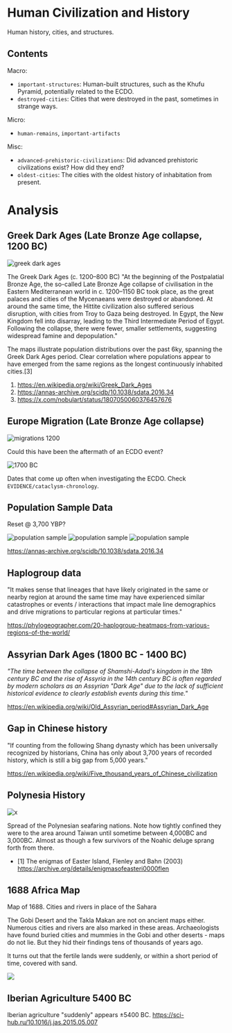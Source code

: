 # Human Civilization and History

Human history, cities, and structures.

## Contents

Macro:
- `important-structures`: Human-built structures, such as the Khufu Pyramid, potentially related to the ECDO.
- `destroyed-cities`: Cities that were destroyed in the past, sometimes in strange ways.

Micro:
- `human-remains`, `important-artifacts`

Misc:
- `advanced-prehistoric-civilizations`: Did advanced prehistoric civilizations exist? How did they end?
- `oldest-cities`: The cities with the oldest history of inhabitation from present.

# Analysis

## Greek Dark Ages (Late Bronze Age collapse, 1200 BC)

![greek dark ages](img/greek-dark-ages.jpg "greek dark ages")

The Greek Dark Ages (c. 1200–800 BC) "At the beginning of the Postpalatial Bronze Age, the so-called Late Bronze Age collapse of civilisation in the Eastern Mediterranean world in c. 1200–1150 BC took place, as the great palaces and cities of the Mycenaeans were destroyed or abandoned. At around the same time, the Hittite civilization also suffered serious disruption, with cities from Troy to Gaza being destroyed. In Egypt, the New Kingdom fell into disarray, leading to the Third Intermediate Period of Egypt. Following the collapse, there were fewer, smaller settlements, suggesting widespread famine and depopulation." 

The maps illustrate population distributions over the past 6ky, spanning the Greek Dark Ages period. Clear correlation where populations appear to have emerged from the same regions as the longest continuously inhabited cities.[3]

1. https://en.wikipedia.org/wiki/Greek_Dark_Ages
2. https://annas-archive.org/scidb/10.1038/sdata.2016.34
3. https://x.com/nobulart/status/1807050060376457676

## Europe Migration (Late Bronze Age collapse)

![migrations 1200](img/1200-migrations.jpg "migrations 1200")

Could this have been the aftermath of an ECDO event?

![1700 BC](img/1700-bc.jpg "1700 BC")

Dates that come up often when investigating the ECDO. Check `EVIDENCE/cataclysm-chronology`.

## Population Sample Data

Reset @ 3,700 YBP?

![population sample](img/population-sample1.jpg "population sample")
![population sample](img/population-sample2.jpg "population sample")
![population sample](img/population-sample3.jpg "population sample")

https://annas-archive.org/scidb/10.1038/sdata.2016.34

## Haplogroup data

"It makes sense that lineages that have likely originated in the same or nearby region at around the same time may have experienced similar catastrophes or events / interactions that impact male line demographics and drive migrations to particular regions at particular times."

https://phylogeographer.com/20-haplogroup-heatmaps-from-various-regions-of-the-world/

## Assyrian Dark Ages (1800 BC - 1400 BC)

*"The time between the collapse of Shamshi-Adad's kingdom in the 18th century BC and the rise of Assyria in the 14th century BC is often regarded by modern scholars as an Assyrian "Dark Age" due to the lack of sufficient historical evidence to clearly establish events during this time."*

https://en.wikipedia.org/wiki/Old_Assyrian_period#Assyrian_Dark_Age

## Gap in Chinese history

"If counting from the following Shang dynasty which has been universally recognized by historians, China has only about 3,700 years of recorded history, which is still a big gap from 5,000 years."

https://en.wikipedia.org/wiki/Five_thousand_years_of_Chinese_civilization

## Polynesia History

![x](img/polynesian.jpg "polynesian history")

Spread of the Polynesian seafaring nations. Note how tightly confined they were to the area around Taiwan until sometime between 4,000BC and 3,000BC. Almost as though a few survivors of the Noahic deluge sprang forth from there.
- [1] The enigmas of Easter Island, Flenley and Bahn (2003) https://archive.org/details/enigmasofeasteri0000flen

## 1688 Africa Map

Map of 1688. Cities and rivers in place of the Sahara

The Gobi Desert and the Takla Makan are not on ancient maps either. Numerous cities and rivers are also marked in these areas. Archaeologists have found buried cities and mummies in the Gobi and other deserts - maps do not lie. But they hid their findings tens of thousands of years ago.

It turns out that the fertile lands were suddenly, or within a short period of time, covered with sand.

![](img/africa-old-map.jpg)

## Iberian Agriculture 5400 BC

Iberian agriculture "suddenly" appears ±5400 BC. https://sci-hub.ru/10.1016/j.jas.2015.05.007
